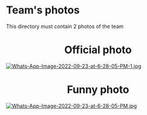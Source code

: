 Team's photos
====

This directory must contain 2 photos of the team 

<h1 align="center"> Official photo </h1>

[![Whats-App-Image-2022-09-23-at-6-28-05-PM-1.jpg](https://i.postimg.cc/XJ0KSxDP/Whats-App-Image-2022-09-23-at-6-28-05-PM-1.jpg)](https://postimg.cc/gwNL3ypy)

<h1 align="center"> Funny photo  </h1>

[![Whats-App-Image-2022-09-23-at-6-28-05-PM.jpg](https://i.postimg.cc/x86LmQTr/Whats-App-Image-2022-09-23-at-6-28-05-PM.jpg)](https://postimg.cc/8frF8q6w)
